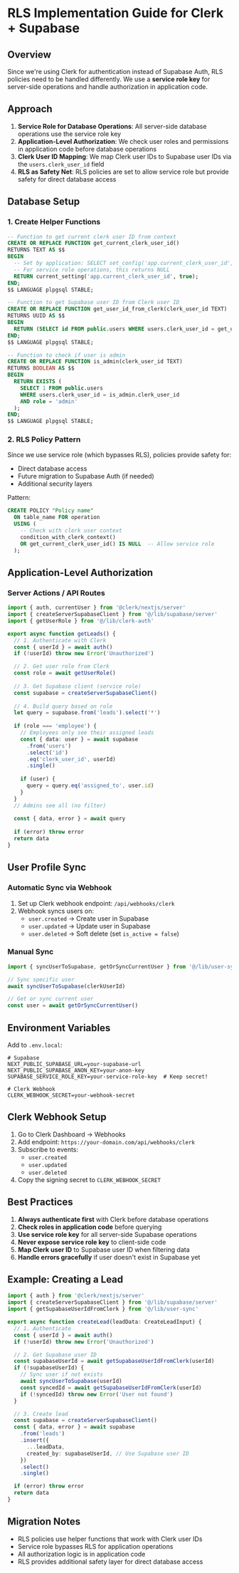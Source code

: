 # RLS Implementation Guide for Clerk + Supabase

## Overview

Since we're using Clerk for authentication instead of Supabase Auth, RLS policies need to be handled differently. We use a **service role key** for server-side operations and handle authorization in application code.

## Approach

1. **Service Role for Database Operations**: All server-side database operations use the service role key
2. **Application-Level Authorization**: We check user roles and permissions in application code before database operations
3. **Clerk User ID Mapping**: We map Clerk user IDs to Supabase user IDs via the `users.clerk_user_id` field
4. **RLS as Safety Net**: RLS policies are set to allow service role but provide safety for direct database access

## Database Setup

### 1. Create Helper Functions

```sql
-- Function to get current clerk user ID from context
CREATE OR REPLACE FUNCTION get_current_clerk_user_id()
RETURNS TEXT AS $$
BEGIN
  -- Set by application: SELECT set_config('app.current_clerk_user_id', clerk_user_id, true);
  -- For service role operations, this returns NULL
  RETURN current_setting('app.current_clerk_user_id', true);
END;
$$ LANGUAGE plpgsql STABLE;

-- Function to get Supabase user ID from Clerk user ID
CREATE OR REPLACE FUNCTION get_user_id_from_clerk(clerk_user_id TEXT)
RETURNS UUID AS $$
BEGIN
  RETURN (SELECT id FROM public.users WHERE users.clerk_user_id = get_user_id_from_clerk.clerk_user_id);
END;
$$ LANGUAGE plpgsql STABLE;

-- Function to check if user is admin
CREATE OR REPLACE FUNCTION is_admin(clerk_user_id TEXT)
RETURNS BOOLEAN AS $$
BEGIN
  RETURN EXISTS (
    SELECT 1 FROM public.users
    WHERE users.clerk_user_id = is_admin.clerk_user_id
    AND role = 'admin'
  );
END;
$$ LANGUAGE plpgsql STABLE;
```

### 2. RLS Policy Pattern

Since we use service role (which bypasses RLS), policies provide safety for:
- Direct database access
- Future migration to Supabase Auth (if needed)
- Additional security layers

Pattern:
```sql
CREATE POLICY "Policy name"
  ON table_name FOR operation
  USING (
    -- Check with clerk user context
    condition_with_clerk_context()
    OR get_current_clerk_user_id() IS NULL  -- Allow service role
  );
```

## Application-Level Authorization

### Server Actions / API Routes

```typescript
import { auth, currentUser } from '@clerk/nextjs/server'
import { createServerSupabaseClient } from '@/lib/supabase/server'
import { getUserRole } from '@/lib/clerk-auth'

export async function getLeads() {
  // 1. Authenticate with Clerk
  const { userId } = await auth()
  if (!userId) throw new Error('Unauthorized')

  // 2. Get user role from Clerk
  const role = await getUserRole()
  
  // 3. Get Supabase client (service role)
  const supabase = createServerSupabaseClient()
  
  // 4. Build query based on role
  let query = supabase.from('leads').select('*')
  
  if (role === 'employee') {
    // Employees only see their assigned leads
    const { data: user } = await supabase
      .from('users')
      .select('id')
      .eq('clerk_user_id', userId)
      .single()
    
    if (user) {
      query = query.eq('assigned_to', user.id)
    }
  }
  // Admins see all (no filter)
  
  const { data, error } = await query
  
  if (error) throw error
  return data
}
```

## User Profile Sync

### Automatic Sync via Webhook

1. Set up Clerk webhook endpoint: `/api/webhooks/clerk`
2. Webhook syncs users on:
   - `user.created` → Create user in Supabase
   - `user.updated` → Update user in Supabase
   - `user.deleted` → Soft delete (set `is_active = false`)

### Manual Sync

```typescript
import { syncUserToSupabase, getOrSyncCurrentUser } from '@/lib/user-sync'

// Sync specific user
await syncUserToSupabase(clerkUserId)

// Get or sync current user
const user = await getOrSyncCurrentUser()
```

## Environment Variables

Add to `.env.local`:

```env
# Supabase
NEXT_PUBLIC_SUPABASE_URL=your-supabase-url
NEXT_PUBLIC_SUPABASE_ANON_KEY=your-anon-key
SUPABASE_SERVICE_ROLE_KEY=your-service-role-key  # Keep secret!

# Clerk Webhook
CLERK_WEBHOOK_SECRET=your-webhook-secret
```

## Clerk Webhook Setup

1. Go to Clerk Dashboard → Webhooks
2. Add endpoint: `https://your-domain.com/api/webhooks/clerk`
3. Subscribe to events:
   - `user.created`
   - `user.updated`
   - `user.deleted`
4. Copy the signing secret to `CLERK_WEBHOOK_SECRET`

## Best Practices

1. **Always authenticate first** with Clerk before database operations
2. **Check roles in application code** before querying
3. **Use service role key** for all server-side Supabase operations
4. **Never expose service role key** to client-side code
5. **Map Clerk user ID** to Supabase user ID when filtering data
6. **Handle errors gracefully** if user doesn't exist in Supabase yet

## Example: Creating a Lead

```typescript
import { auth } from '@clerk/nextjs/server'
import { createServerSupabaseClient } from '@/lib/supabase/server'
import { getSupabaseUserIdFromClerk } from '@/lib/user-sync'

export async function createLead(leadData: CreateLeadInput) {
  // 1. Authenticate
  const { userId } = await auth()
  if (!userId) throw new Error('Unauthorized')

  // 2. Get Supabase user ID
  const supabaseUserId = await getSupabaseUserIdFromClerk(userId)
  if (!supabaseUserId) {
    // Sync user if not exists
    await syncUserToSupabase(userId)
    const syncedId = await getSupabaseUserIdFromClerk(userId)
    if (!syncedId) throw new Error('User not found')
  }

  // 3. Create lead
  const supabase = createServerSupabaseClient()
  const { data, error } = await supabase
    .from('leads')
    .insert({
      ...leadData,
      created_by: supabaseUserId, // Use Supabase user ID
    })
    .select()
    .single()

  if (error) throw error
  return data
}
```

## Migration Notes

- RLS policies use helper functions that work with Clerk user IDs
- Service role bypasses RLS for application operations
- All authorization logic is in application code
- RLS provides additional safety layer for direct database access

